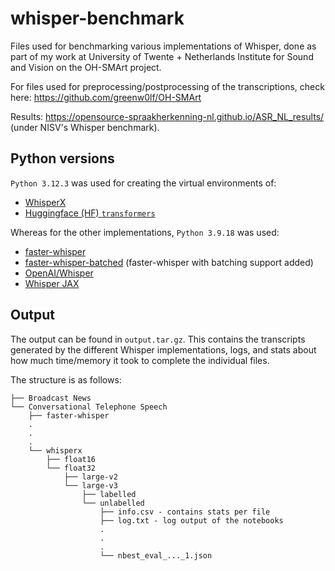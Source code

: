 # whisper-benchmark
Files used for benchmarking various implementations of Whisper, done as part of my work at University of Twente + Netherlands Institute for Sound and Vision on the OH-SMArt project.

For files used for preprocessing/postprocessing of the transcriptions, check here: https://github.com/greenw0lf/OH-SMArt

Results: https://opensource-spraakherkenning-nl.github.io/ASR_NL_results/ (under NISV's Whisper benchmark).

## Python versions

`Python 3.12.3` was used for creating the virtual environments of:
- [WhisperX](https://github.com/m-bain/whisperX)
- [Huggingface (HF) `transformers`](https://huggingface.co/docs/transformers/index)

Whereas for the other implementations, `Python 3.9.18` was used:
- [faster-whisper](https://github.com/SYSTRAN/faster-whisper/)
- [faster-whisper-batched](https://github.com/SYSTRAN/faster-whisper/pull/856) (faster-whisper with batching support added)
- [OpenAI/Whisper](https://github.com/openai/whisper)
- [Whisper JAX](https://github.com/sanchit-gandhi/whisper-jax)

## Output

The output can be found in `output.tar.gz`. This contains the transcripts generated by the different Whisper implementations, logs, and stats about how much time/memory it took to complete the individual files.

The structure is as follows:
```
├── Broadcast News
└── Conversational Telephone Speech
    ├── faster-whisper
    .
    .
    .
    └── whisperx
        ├── float16
        └── float32
            ├── large-v2
            └── large-v3
                ├── labelled
                └── unlabelled
                    ├── info.csv - contains stats per file
                    ├── log.txt - log output of the notebooks
                    .
                    .
                    .
                    └── nbest_eval_..._1.json
```
